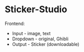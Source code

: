 # Sticker-Studio

Frontend:
- Input - image, text
- Dropdown - original, Ghibli
- Output - Sticker (downloadable)
